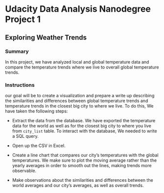 # Udacity Data Analysis Nanodegree Project 1
## Exploring Weather Trends

### Summary
In this project, we have analyzed local and global temperature data and compare the temperature trends where we live to overall global temperature trends.

### Instructions
our goal will be to create a visualization and prepare a write up describing the similarities and differences between global temperature trends and temperature trends in the closest big city to where we live. To do this, We have taken the following steps:

- Extract the data from the database. We have exported the temperature data for the world as well as for the closest big city to where you live from `city_list` table. To interact with the database, We needed to write a SQL query.

- Open up the CSV in Excel.

- Create a line chart that compares our city’s temperatures with the global temperatures. We make sure to plot the moving average rather than the yearly averages in order to smooth out the lines, making trends more observable.

- Make observations about the similarities and differences between the world averages and our city’s averages, as well as overall trends.
